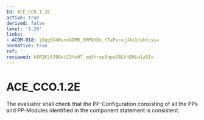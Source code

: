 ```yaml
---
Id: ACE_CCO.1.2E
active: true
derived: false
level: '1.20'
links:
- ACOM-018: jOggSX4NsnvADMR_5MPQYEn_tTaPvrojUAx1hshfcss=
normative: true
ref: ''
reviewed: k8R2Kj6J9OxtC3Yw97_vqXhropSnpsG8LkhEHLw1z6I=
---
```


# ACE_CCO.1.2E

The evaluator shall check that the PP-Configuration consisting of all the PPs and PP-Modules identified in the component statement is consistent.